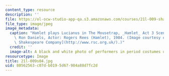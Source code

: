 ```yaml
---
content_type: resource
description: ''
file: https://ol-ocw-studio-app-qa.s3.amazonaws.com/courses/21l-009-shakespeare-spring-2004/80562563c07db0195d67984a88d7fc2d_21l-009s04.jpg
file_type: image/jpeg
image_metadata:
  caption: "Hamlet plays Lucianus in The Mousetrap, _Hamlet_ Act 3 Scene 2. Director:\
    \ Ron Daniels, Actor: Rogers Rees (Hamlet), 1984. (Image courtesy of the\_[Royal\
    \ Shakespeare Company](http://www.rsc.org.uk/).)"
  credit: ''
  image-alt: A black and white photo of performers in period costumes on a stage.
resourcetype: Image
title: 21l-009s04.jpg
uid: 80562563-c07d-b019-5d67-984a88d7fc2d
---
```

